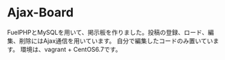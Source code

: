 # Ajax-Board
FuelPHPとMySQLを用いて、掲示板を作りました。投稿の登録、ロード、編集、削除にはAjax通信を用いています。
自分で編集したコードのみ置いています。
環境は、vagrant + CentOS6.7です。
